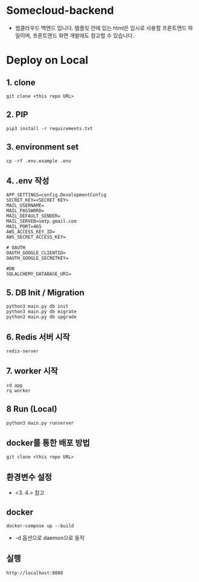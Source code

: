 # Somecloud-backend
- 썸클라우드 백엔드 입니다. 탬플릿 안에 있는 html은 임시로 사용할 프론트엔드 파일이며, 프론트엔드 화면 개발에도 참고할 수 있습니다.

# Deploy on Local 

## 1. clone
```
git clone <this repo URL>
```

## 2. PIP
```
pip3 install -r requirements.txt
```

## 3. environment set
```
cp -rf .env.example .env
```

## 4. .env 작성
```
APP_SETTINGS=config.DevelopmentConfig
SECRET_KEY=<SECRET KEY>
MAIL_USERNAME=
MAIL_PASSWORD=
MAIL_DEFAULT_SENDER=
MAIL_SERVER=smtp.gmail.com
MAIL_PORT=465
AWS_ACCESS_KEY_ID=
AWS_SECRET_ACCESS_KEY=

# OAUTH
OAUTH_GOOGLE_CLIENTID=
OAUTH_GOOGLE_SECRETKEY=

#DB
SQLALCHEMY_DATABASE_URI=
```


## 5. DB Init / Migration
```
python3 main.py db init
python3 main.py db migrate 
python3 main.py db upgrade
```

## 6. Redis 서버 시작
```
redis-server
```
## 7. worker 시작
```
cd app
rq worker
```
## 8 Run (Local)
```
python3 main.py runserver
```

## docker를 통한 배포 방법
```
git clone <this repo URL>
```
## 환경변수 설정
- <3. 4.> 참고

## docker
```
docker-compose up --build
```
- -d 옵션으로 daemon으로 동작

## 실행
```
http://localhost:8080
```